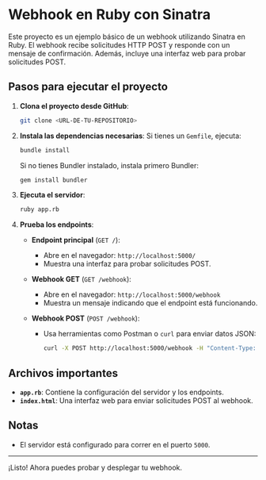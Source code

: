 # Webhook en Ruby con Sinatra

Este proyecto es un ejemplo básico de un webhook utilizando Sinatra en Ruby. El webhook recibe solicitudes HTTP POST y responde con un mensaje de confirmación. Además, incluye una interfaz web para probar solicitudes POST.

## Pasos para ejecutar el proyecto

1. **Clona el proyecto desde GitHub**:
   ```bash
   git clone <URL-DE-TU-REPOSITORIO>
   ```

2. **Instala las dependencias necesarias**:
   Si tienes un `Gemfile`, ejecuta:
   ```bash
   bundle install
   ```
   Si no tienes Bundler instalado, instala primero Bundler:
   ```bash
   gem install bundler
   ```

3. **Ejecuta el servidor**:
   ```bash
   ruby app.rb
   ```

4. **Prueba los endpoints**:

   - **Endpoint principal** (`GET /`):
     - Abre en el navegador: `http://localhost:5000/`
     - Muestra una interfaz para probar solicitudes POST.

   - **Webhook GET** (`GET /webhook`):
     - Abre en el navegador: `http://localhost:5000/webhook`
     - Muestra un mensaje indicando que el endpoint está funcionando.

   - **Webhook POST** (`POST /webhook`):
     - Usa herramientas como Postman o `curl` para enviar datos JSON:
       ```bash
       curl -X POST http://localhost:5000/webhook -H "Content-Type: application/json" -d '{"key": "value"}'
       ```

## Archivos importantes

- **`app.rb`**: Contiene la configuración del servidor y los endpoints.
- **`index.html`**: Una interfaz web para enviar solicitudes POST al webhook.

## Notas
- El servidor está configurado para correr en el puerto `5000`.
---

¡Listo! Ahora puedes probar y desplegar tu webhook.
